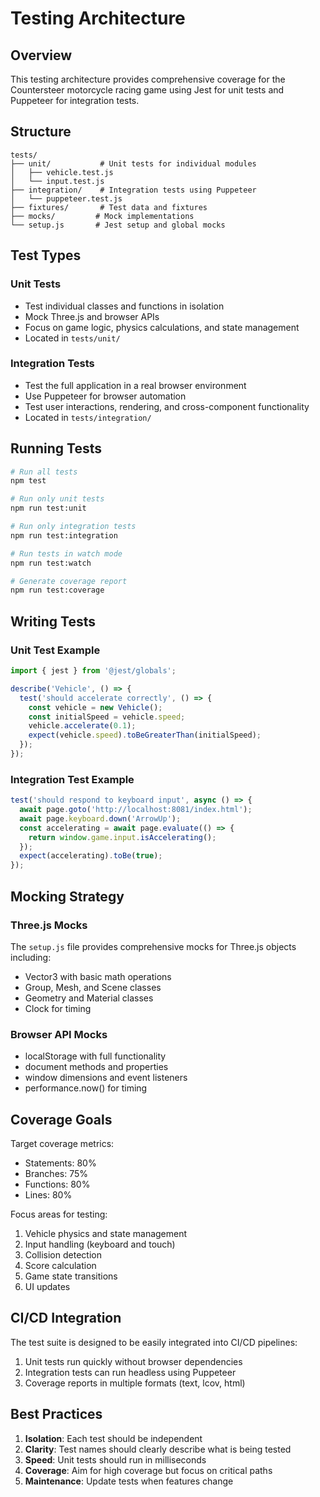 # Testing Architecture

## Overview
This testing architecture provides comprehensive coverage for the Countersteer motorcycle racing game using Jest for unit tests and Puppeteer for integration tests.

## Structure

```
tests/
├── unit/           # Unit tests for individual modules
│   ├── vehicle.test.js
│   └── input.test.js
├── integration/    # Integration tests using Puppeteer
│   └── puppeteer.test.js
├── fixtures/       # Test data and fixtures
├── mocks/         # Mock implementations
└── setup.js       # Jest setup and global mocks
```

## Test Types

### Unit Tests
- Test individual classes and functions in isolation
- Mock Three.js and browser APIs
- Focus on game logic, physics calculations, and state management
- Located in `tests/unit/`

### Integration Tests
- Test the full application in a real browser environment
- Use Puppeteer for browser automation
- Test user interactions, rendering, and cross-component functionality
- Located in `tests/integration/`

## Running Tests

```bash
# Run all tests
npm test

# Run only unit tests
npm run test:unit

# Run only integration tests
npm run test:integration

# Run tests in watch mode
npm run test:watch

# Generate coverage report
npm run test:coverage
```

## Writing Tests

### Unit Test Example
```javascript
import { jest } from '@jest/globals';

describe('Vehicle', () => {
  test('should accelerate correctly', () => {
    const vehicle = new Vehicle();
    const initialSpeed = vehicle.speed;
    vehicle.accelerate(0.1);
    expect(vehicle.speed).toBeGreaterThan(initialSpeed);
  });
});
```

### Integration Test Example
```javascript
test('should respond to keyboard input', async () => {
  await page.goto('http://localhost:8081/index.html');
  await page.keyboard.down('ArrowUp');
  const accelerating = await page.evaluate(() => {
    return window.game.input.isAccelerating();
  });
  expect(accelerating).toBe(true);
});
```

## Mocking Strategy

### Three.js Mocks
The `setup.js` file provides comprehensive mocks for Three.js objects including:
- Vector3 with basic math operations
- Group, Mesh, and Scene classes
- Geometry and Material classes
- Clock for timing

### Browser API Mocks
- localStorage with full functionality
- document methods and properties
- window dimensions and event listeners
- performance.now() for timing

## Coverage Goals

Target coverage metrics:
- Statements: 80%
- Branches: 75%
- Functions: 80%
- Lines: 80%

Focus areas for testing:
1. Vehicle physics and state management
2. Input handling (keyboard and touch)
3. Collision detection
4. Score calculation
5. Game state transitions
6. UI updates

## CI/CD Integration

The test suite is designed to be easily integrated into CI/CD pipelines:
1. Unit tests run quickly without browser dependencies
2. Integration tests can run headless using Puppeteer
3. Coverage reports in multiple formats (text, lcov, html)

## Best Practices

1. **Isolation**: Each test should be independent
2. **Clarity**: Test names should clearly describe what is being tested
3. **Speed**: Unit tests should run in milliseconds
4. **Coverage**: Aim for high coverage but focus on critical paths
5. **Maintenance**: Update tests when features change